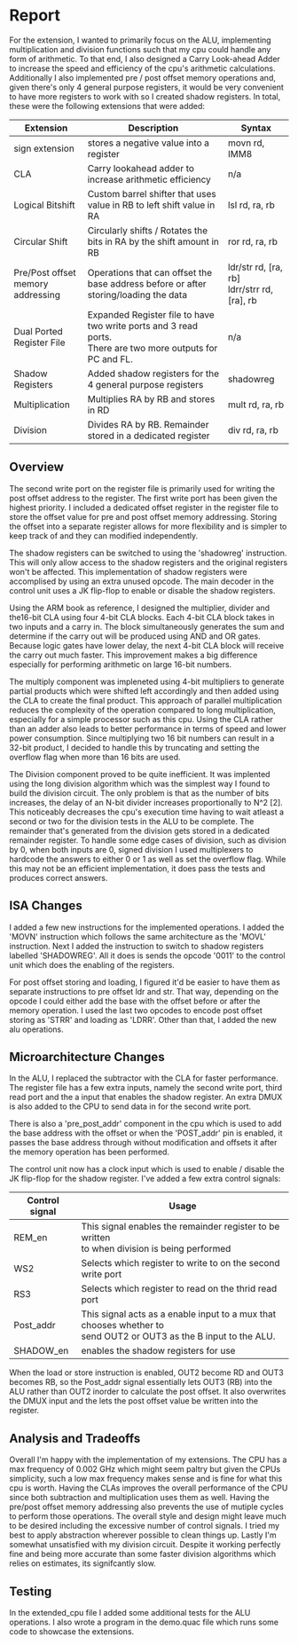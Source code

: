 # Report

For the extension, I wanted to primarily focus on the ALU, implementing multiplication and division functions such that my cpu could handle any form of arithmetic. To that end, I also designed a Carry Look-ahead Adder to increase the speed and efficiency of the cpu's arithmetic calculations. Additionally I also implemented pre / post offset memory operations and, given there's only 4 general purpose registers, it would be very convenient to have more registers to work with so I created shadow registers. In total, these were the following extensions that were added:

| Extension                              | Description                                                                                                     | Syntax                                           |
| -------------------------------------- | --------------------------------------------------------------------------------------------------------------- | ------------------------------------------------ |
| sign extension                         | stores a negative value into a register                                                                         | movn rd, IMM8                                    |
| CLA                                    | Carry lookahead adder to increase arithmetic efficiency                                                         | n/a                                              |
| Logical Bitshift                       | Custom barrel shifter that uses value in RB to left shift value in RA                                          | lsl rd, ra, rb                                   |
| Circular Shift                         | Circularly shifts / Rotates the bits in RA by the shift amount in RB                                            | ror rd, ra, rb                                   |
| Pre/Post offset<br />memory addressing | Operations that can offset the base address before or after<br />storing/loading the data                       | ldr/str rd, [ra, rb]<br />ldrr/strr rd, [ra], rb |
| Dual Ported<br />Register File         | Expanded Register file to have two write ports and 3 read ports.<br />There are two more outputs for PC and FL. | n/a                                              |
| Shadow Registers                       | Added shadow registers for the 4 general purpose registers                                                      | shadowreg                                        |
| Multiplication                         | Multiplies RA by RB and stores in RD                                                                            | mult rd, ra, rb                                  |
| Division                               | Divides RA by RB. Remainder stored in a dedicated register                                                      | div rd, ra, rb                                   |

## Overview

The second write port on the register file is primarily used for writing the post offset address to the register. The first write port has been given the highest priority. I included a dedicated offset register in the register file to store the offset value for pre and post offset memory addressing. Storing the offset into a separate register allows for more flexibility and is simpler to keep track of and they can modified independently.

The shadow registers can be switched to using the 'shadowreg' instruction. This will only allow access to the shadow registers and the original registers won't be affected. This implementation of shadow registers were accomplised by using an extra unused opcode. The main decoder in the control unit uses a JK flip-flop to enable or disable the shadow registers.

Using the ARM book as reference, I designed the multiplier, divider and the16-bit CLA using four 4-bit CLA blocks. Each 4-bit CLA block takes in two inputs and a carry in. The block simultaneously generates the sum and determine if the carry out will be produced using AND and OR gates. Because logic gates have lower delay, the next 4-bit CLA block will receive the carry out much faster. This improvement makes a big difference especially for performing arithmetic on large 16-bit numbers.

The multiply component was impleneted using 4-bit multipliers to generate partial products which were shifted left accordingly and then added using the CLA to create the final product. This approach of parallel multiplication reduces the complexity of the operation compared to long multiplication, especially for a simple processor such as this cpu. Using the CLA rather than an adder also leads to better performance in terms of speed and lower power consumption. Since multiplying two 16 bit numbers can result in a 32-bit product, I decided to handle this by truncating and setting the overflow flag when more than 16 bits are used.

The Division component proved to be quite inefficient. It was implented using the long division algorithm which was the simplest way I found to build the division circuit. The only problem is that as the number of bits increases, the delay of an N-bit divider increases proportionally to N^2 [2]. This noticeably decreases the cpu's execution time having to wait atleast a second or two for the division tests in the ALU to be complete.
The remainder that's generated from the division gets stored in a dedicated remainder register. To handle some edge cases of division, such as division by 0, when both inputs are 0, signed division I used multiplexers to hardcode the answers to either 0 or 1 as well as set the overflow flag. While this may not be an efficient implementation, it does pass the tests and produces correct answers.

## ISA Changes

I added a few new instructions for the implemented operations. I added the 'MOVN' instruction which follows the same architecture as the 'MOVL' instruction. Next I added the instruction to switch to shadow registers labelled 'SHADOWREG'. All it does is sends the opcode '0011' to the control unit which does the enabling of the registers.

For post offset storing and loading, I figured it'd be easier to have them as separate instructions to pre offset ldr and str. That way, depending on the opcode I could either add the base with the offset before or after the memory operation. I used the last two opcodes to encode post offset storing as 'STRR' and loading as 'LDRR'. Other than that, I added the new alu operations.

## Microarchitecture Changes

In the ALU, I replaced the subtractor with the CLA for faster performance. The register file has a few extra inputs, namely the second write port, third read port and the a input that enables the shadow register. An extra DMUX is also added to the CPU to send data in for the second write port.

There is also a 'pre_post_addr' component in the cpu which is used to add the base address with the offset or when the 'POST_addr' pin is enabled, it passes the base address through without modification and offsets it after the memory operation has been performed.

The control unit now has a clock input which is used to enable / disable the JK flip-flop for the shadow register. I've added a few extra control signals:

| Control signal | Usage                                                                                                                 |
| -------------- | --------------------------------------------------------------------------------------------------------------------- |
| REM_en         | This signal enables the remainder register to be written<br />to when division is being performed                     |
| WS2            | Selects which register to write to on the second write port                                                           |
| RS3            | Selects which register to read on the thrid read port                                                                 |
| Post_addr      | This signal acts as a enable input to a mux that chooses whether to<br />send OUT2 or OUT3 as the B input to the ALU. |
| SHADOW_en      | enables the shadow registers for use                                                                                  |

When the load or store instruction is enabled, OUT2 become RD and OUT3 becomes RB, so the Post_addr signal essentially lets OUT3 (RB) into the ALU rather than OUT2 inorder to calculate the post offset. It also overwrites the DMUX input and the lets the post offset value be written into the register.

## Analysis and Tradeoffs

Overall I'm happy with the implementation of my extensions. The CPU has a max frequency of 0.002 GHz which might seem paltry but given the CPUs simplicity, such a low max frequency makes sense and is fine for what this cpu is worth. Having the CLAs improves the overall performance of the CPU since both subtraction and multiplication uses them as well. Having the pre/post offset memory addressing also prevents the use of mutiple cycles to perform those operations. The overall style and design might leave much to be desired including the excessive number of control signals. I tried my best to apply abstraction wherever possible to clean things up. Lastly I'm somewhat unsatisfied with my division circuit. Despite it working perfectly fine and being more accurate than some faster division algorithms which relies on estimates, its signifcantly slow.

## Testing

In the extended_cpu file I added some additional tests for the ALU operations. I also wrote a program in the demo.quac file which runs some code to showcase the extensions.
